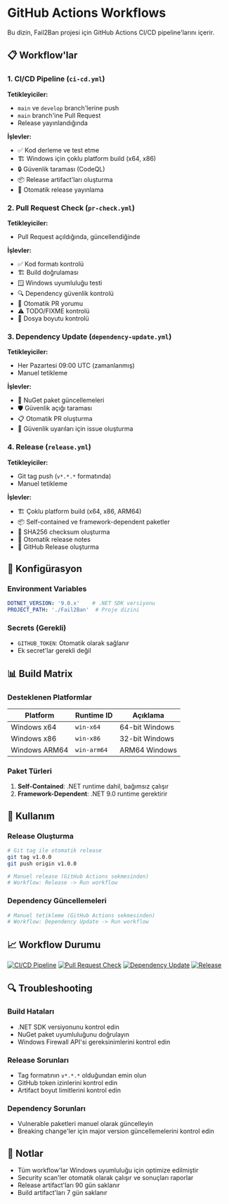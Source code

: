 # GitHub Actions Workflows

Bu dizin, Fail2Ban projesi için GitHub Actions CI/CD pipeline'larını içerir.

## 📋 Workflow'lar

### 1. CI/CD Pipeline (`ci-cd.yml`)
**Tetikleyiciler:**
- `main` ve `develop` branch'lerine push
- `main` branch'ine Pull Request
- Release yayınlandığında

**İşlevler:**
- ✅ Kod derleme ve test etme
- 🏗️ Windows için çoklu platform build (x64, x86)
- 🔒 Güvenlik taraması (CodeQL)
- 📦 Release artifact'ları oluşturma
- 🚀 Otomatik release yayınlama

### 2. Pull Request Check (`pr-check.yml`)
**Tetikleyiciler:**
- Pull Request açıldığında, güncellendiğinde

**İşlevler:**
- ✅ Kod formatı kontrolü
- 🏗️ Build doğrulaması
- 🪟 Windows uyumluluğu testi
- 🔍 Dependency güvenlik kontrolü
- 📝 Otomatik PR yorumu
- ⚠️ TODO/FIXME kontrolü
- 📏 Dosya boyutu kontrolü

### 3. Dependency Update (`dependency-update.yml`)
**Tetikleyiciler:**
- Her Pazartesi 09:00 UTC (zamanlanmış)
- Manuel tetikleme

**İşlevler:**
- 🔄 NuGet paket güncellemeleri
- 🛡️ Güvenlik açığı taraması
- 📋 Otomatik PR oluşturma
- 🚨 Güvenlik uyarıları için issue oluşturma

### 4. Release (`release.yml`)
**Tetikleyiciler:**
- Git tag push (`v*.*.*` formatında)
- Manuel tetikleme

**İşlevler:**
- 🏗️ Çoklu platform build (x64, x86, ARM64)
- 📦 Self-contained ve framework-dependent paketler
- 🔐 SHA256 checksum oluşturma
- 📝 Otomatik release notes
- 🚀 GitHub Release oluşturma

## 🔧 Konfigürasyon

### Environment Variables
```yaml
DOTNET_VERSION: '9.0.x'    # .NET SDK versiyonu
PROJECT_PATH: './Fail2Ban'  # Proje dizini
```

### Secrets (Gerekli)
- `GITHUB_TOKEN`: Otomatik olarak sağlanır
- Ek secret'lar gerekli değil

## 📊 Build Matrix

### Desteklenen Platformlar
| Platform | Runtime ID | Açıklama |
|----------|------------|----------|
| Windows x64 | `win-x64` | 64-bit Windows |
| Windows x86 | `win-x86` | 32-bit Windows |
| Windows ARM64 | `win-arm64` | ARM64 Windows |

### Paket Türleri
1. **Self-Contained**: .NET runtime dahil, bağımsız çalışır
2. **Framework-Dependent**: .NET 9.0 runtime gerektirir

## 🚀 Kullanım

### Release Oluşturma
```bash
# Git tag ile otomatik release
git tag v1.0.0
git push origin v1.0.0

# Manuel release (GitHub Actions sekmesinden)
# Workflow: Release -> Run workflow
```

### Dependency Güncellemeleri
```bash
# Manuel tetikleme (GitHub Actions sekmesinden)
# Workflow: Dependency Update -> Run workflow
```

## 📈 Workflow Durumu

[![CI/CD Pipeline](../../actions/workflows/ci-cd.yml/badge.svg)](../../actions/workflows/ci-cd.yml)
[![Pull Request Check](../../actions/workflows/pr-check.yml/badge.svg)](../../actions/workflows/pr-check.yml)
[![Dependency Update](../../actions/workflows/dependency-update.yml/badge.svg)](../../actions/workflows/dependency-update.yml)
[![Release](../../actions/workflows/release.yml/badge.svg)](../../actions/workflows/release.yml)

## 🔍 Troubleshooting

### Build Hataları
- .NET SDK versiyonunu kontrol edin
- NuGet paket uyumluluğunu doğrulayın
- Windows Firewall API'si gereksinimlerini kontrol edin

### Release Sorunları
- Tag formatının `v*.*.*` olduğundan emin olun
- GitHub token izinlerini kontrol edin
- Artifact boyut limitlerini kontrol edin

### Dependency Sorunları
- Vulnerable paketleri manuel olarak güncelleyin
- Breaking change'ler için major version güncellemelerini kontrol edin

## 📝 Notlar

- Tüm workflow'lar Windows uyumluluğu için optimize edilmiştir
- Security scan'ler otomatik olarak çalışır ve sonuçları raporlar
- Release artifact'ları 90 gün saklanır
- Build artifact'ları 7 gün saklanır